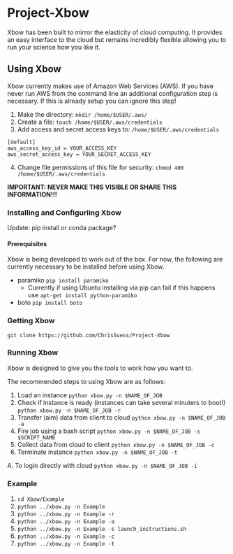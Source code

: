 # Project-Xbow

Xbow has been built to mirror the elasticity of cloud computing. It provides an easy interface to the cloud but remains incredibly flexible allowing you to run your science how you like it. 


## Using Xbow

Xbow currently makes use of Amazon Web Services (AWS). If you have never run AWS from the command line an additional configuration step is necessary. If this is already setup you can ignore this step!

   1. Make the directory: `mkdir /home/$USER/.aws/`
   2. Create a file:  `touch /home/$USER/.aws/credentials`
   3. Add access and secret access keys to: `/home/$USER/.aws/credentials`

	[default]
	aws_access_key_id = YOUR_ACCESS_KEY
	aws_secret_access_key = YOUR_SECRET_ACCESS_KEY

   4. Change file permissions of this file for security:  `chmod 400 /home/$USER/.aws/credentials`

 **IMPORTANT: NEVER MAKE THIS VISIBLE OR SHARE THIS INFORMATION!!!** 

### Installing and Configuriing Xbow

Update: pip install or conda package?

#### Prerequisites

Xbow is being developed to work out of the box. For now, the following are currently necessary to be installed before using Xbow.

  * paramiko `pip install paramiko`
    * Currently if using Ubuntu installing via pip can fail if this happens use `apt-get install python-paramiko`   
  * boto `pip install boto`

### Getting Xbow

`git clone https://github.com/ChrisSuess/Project-Xbow`

### Running Xbow

Xbow is designed to give you the tools to work how you want to.

The recommended steps to using Xbow are as follows:

   1. Load an instance `python xbow.py -n $NAME_OF_JOB`
   2. Check if instance is ready (instances can take several minuters to boot!) `python xbow.py -n $NAME_OF_JOB -r`
   3. Transfer (aim) data from client to cloud `python xbow.py -n $NAME_OF_JOB -a`
   4. Fire job using a bash script `python xbow.py -n $NAME_OF_JOB -s $SCRIPT_NAME`
   5. Collect data from cloud to client `python xbow.py -n $NAME_OF_JOB -c`
   6. Terminate instance `python xbow.py -n $NAME_OF_JOB -t`

   A. To login directly with cloud `python xbow.py -n $NAME_OF_JOB -i`

### Example

   1. `cd Xbow/Example`
   2. `python ../xbow.py -n Example`
   3. `python ../xbow.py -n Example -r`
   4. `python ../xbow.py -n Example -a`
   5. `python ../xbow.py -n Example -s launch_instructions.sh`
   6. `python ../xbow.py -n Example -c`
   7. `python ../xbow.py -n Example -t`


